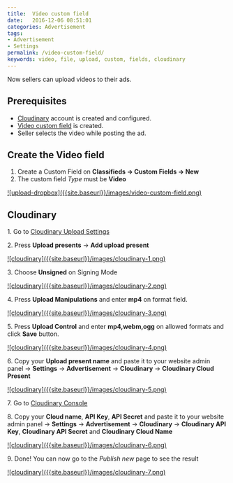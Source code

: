 ```yaml
---
title:  Video custom field
date:   2016-12-06 08:51:01
categories: Advertisement
tags:
- Advertisement
- Settings
permalink: /video-custom-field/
keywords: video, file, upload, custom, fields, cloudinary
---
```


Now sellers can upload videos to their ads.

## Prerequisites

+ [Cloudinary](//docs.yclas.com/video-custom-field/#cloudinary) account is created and configured.
+ [Video custom field](//docs.yclas.com/video-custom-field/#create-the-video-field) is created.
+ Seller selects the video while posting the ad.

## Create the Video field

1. Create a Custom Field on **Classifieds -> Custom Fields -> New**
2. The custom field _Type_ must be **Video**

<a href="{{ site.baseurl }}/images/video-custom-field.png" class="thumbnail gallery-item" data-gallery>
![upload-dropbox]({{site.baseurl}}/images/video-custom-field.png)
</a>

## Cloudinary

1\. Go to [Cloudinary Upload Settings](https://cloudinary.com/console/settings/upload)

2\. Press **Upload presents** -> **Add upload present**

<a href="{{ site.baseurl }}/images/cloudinary-1.png" class="thumbnail gallery-item" data-gallery>
![cloudinary]({{site.baseurl}}/images/cloudinary-1.png)
</a>

3\. Choose **Unsigned** on Signing Mode

<a href="{{ site.baseurl }}/images/cloudinary-2.png" class="thumbnail gallery-item" data-gallery>
![cloudinary]({{site.baseurl}}/images/cloudinary-2.png)
</a>

4\. Press **Upload Manipulations** and enter **mp4** on format field.

<a href="{{ site.baseurl }}/images/cloudinary-3.png" class="thumbnail gallery-item" data-gallery>
![cloudinary]({{site.baseurl}}/images/cloudinary-3.png)
</a>

5\. Press **Upload Control** and enter **mp4,webm,ogg** on allowed formats and click **Save** button.

<a href="{{ site.baseurl }}/images/cloudinary-4.png" class="thumbnail gallery-item" data-gallery>
![cloudinary]({{site.baseurl}}/images/cloudinary-4.png)
</a>

6\. Copy your **Upload present name** and paste it to your website admin panel -> **Settings** -> **Advertisement** -> **Cloudinary** -> **Cloudinary Cloud Present**

<a href="{{ site.baseurl }}/images/cloudinary-5.png" class="thumbnail gallery-item" data-gallery>
![cloudinary]({{site.baseurl}}/images/cloudinary-5.png)
</a>

7\. Go to [Cloudinary Console](https://cloudinary.com/console)

8\. Copy your **Cloud name**, **API Key**, **API Secret** and paste it to your website admin panel -> **Settings** -> **Advertisement** -> **Cloudinary** -> **Cloudinary API Key**, **Cloudinary API Secret** and **Cloudinary Cloud Name**

<a href="{{ site.baseurl }}/images/cloudinary-6.png" class="thumbnail gallery-item" data-gallery>
![cloudinary]({{site.baseurl}}/images/cloudinary-6.png)
</a>

9\. Done! You can now go to the _Publish new_ page to see the result

<a href="{{ site.baseurl }}/images/cloudinary-7.png" class="thumbnail gallery-item" data-gallery>
![cloudinary]({{site.baseurl}}/images/cloudinary-7.png)
</a>

![]()


